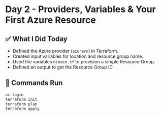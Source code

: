 # Day 2 - Providers, Variables & Your First Azure Resource

## ✅ What I Did Today
- Defined the Azure provider (`azurerm`) in Terraform.
- Created input variables for location and resource group name.
- Used the variables in `main.tf` to provision a simple Resource Group.
- Defined an output to get the Resource Group ID.

## 🔧 Commands Run
```bash
az login
terraform init
terraform plan
terraform apply
